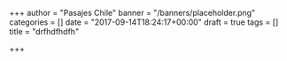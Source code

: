 +++
author = "Pasajes Chile"
banner = "/banners/placeholder.png"
categories = []
date = "2017-09-14T18:24:17+00:00"
draft = true
tags = []
title = "drfhdfhdfh"

+++


